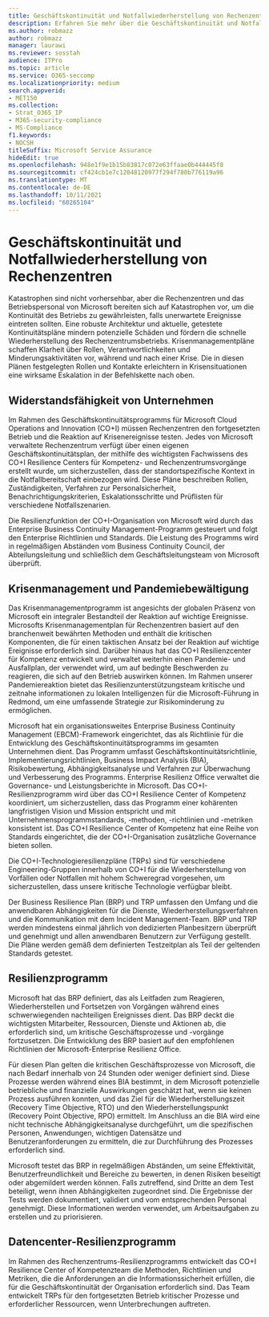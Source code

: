 ```yaml
---
title: Geschäftskontinuität und Notfallwiederherstellung von Rechenzentren
description: Erfahren Sie mehr über die Geschäftskontinuität und Notfallwiederherstellung von Microsoft-Rechenzentren.
ms.author: robmazz
author: robmazz
manager: laurawi
ms.reviewer: sosstah
audience: ITPro
ms.topic: article
ms.service: O365-seccomp
ms.localizationpriority: medium
search.appverid:
- MET150
ms.collection:
- Strat_O365_IP
- M365-security-compliance
- MS-Compliance
f1.keywords:
- NOCSH
titleSuffix: Microsoft Service Assurance
hideEdit: true
ms.openlocfilehash: 948e1f9e1b15b83817c072e63ffaae0b444445f8
ms.sourcegitcommit: cf424cb1e7c12048120977f294f780b776119a96
ms.translationtype: MT
ms.contentlocale: de-DE
ms.lasthandoff: 10/11/2021
ms.locfileid: "60265104"
---
```

# <a name="datacenter-business-continuity-and-disaster-recovery"></a>Geschäftskontinuität und Notfallwiederherstellung von Rechenzentren

Katastrophen sind nicht vorhersehbar, aber die Rechenzentren und das Betriebspersonal von Microsoft bereiten sich auf Katastrophen vor, um die Kontinuität des Betriebs zu gewährleisten, falls unerwartete Ereignisse eintreten sollten. Eine robuste Architektur und aktuelle, getestete Kontinuitätspläne mindern potenzielle Schäden und fördern die schnelle Wiederherstellung des Rechenzentrumsbetriebs. Krisenmanagementpläne schaffen Klarheit über Rollen, Verantwortlichkeiten und Minderungsaktivitäten vor, während und nach einer Krise. Die in diesen Plänen festgelegten Rollen und Kontakte erleichtern in Krisensituationen eine wirksame Eskalation in der Befehlskette nach oben.

## <a name="business-resilience"></a>Widerstandsfähigkeit von Unternehmen

Im Rahmen des Geschäftskontinuitätsprogramms für Microsoft Cloud Operations and Innovation (CO+I) müssen Rechenzentren den fortgesetzten Betrieb und die Reaktion auf Krisenereignisse testen. Jedes von Microsoft verwaltete Rechenzentrum verfügt über einen eigenen Geschäftskontinuitätsplan, der mithilfe des wichtigsten Fachwissens des CO+I Resilience Centers für Kompetenz- und Rechenzentrumsvorgänge erstellt wurde, um sicherzustellen, dass der standortspezifische Kontext in die Notfallbereitschaft einbezogen wird. Diese Pläne beschreiben Rollen, Zuständigkeiten, Verfahren zur Personalsicherheit, Benachrichtigungskriterien, Eskalationsschritte und Prüflisten für verschiedene Notfallszenarien.

Die Resilienzfunktion der CO+I-Organisation von Microsoft wird durch das Enterprise Business Continuity Management-Programm gesteuert und folgt den Enterprise Richtlinien und Standards. Die Leistung des Programms wird in regelmäßigen Abständen vom Business Continuity Council, der Abteilungsleitung und schließlich dem Geschäftsleitungsteam von Microsoft überprüft.

## <a name="crisis-management-and-pandemic-response"></a>Krisenmanagement und Pandemiebewältigung

Das Krisenmanagementprogramm ist angesichts der globalen Präsenz von Microsoft ein integraler Bestandteil der Reaktion auf wichtige Ereignisse. Microsofts Krisenmanagementplan für Rechenzentren basiert auf den branchenweit bewährten Methoden und enthält die kritischen Komponenten, die für einen taktischen Ansatz bei der Reaktion auf wichtige Ereignisse erforderlich sind. Darüber hinaus hat das CO+I Resilienzcenter für Kompetenz entwickelt und verwaltet weiterhin einen Pandemie- und Ausfallplan, der verwendet wird, um auf bedingte Beschwerden zu reagieren, die sich auf den Betrieb auswirken können. Im Rahmen unserer Pandemiereaktion bietet das Resilienzunterstützungsteam kritische und zeitnahe informationen zu lokalen Intelligenzen für die Microsoft-Führung in Redmond, um eine umfassende Strategie zur Risikominderung zu ermöglichen.

Microsoft hat ein organisationsweites Enterprise Business Continuity Management (EBCM)-Framework eingerichtet, das als Richtlinie für die Entwicklung des Geschäftskontinuitätsprogramms im gesamten Unternehmen dient. Das Programm umfasst Geschäftskontinuitätsrichtlinie, Implementierungsrichtlinien, Business Impact Analysis (BIA), Risikobewertung, Abhängigkeitsanalyse und Verfahren zur Überwachung und Verbesserung des Programms. Enterprise Resilienz Office verwaltet die Governance- und Leistungsberichte in Microsoft. Das CO+I-Resilienzprogramm wird über das CO+I Resilience Center of Kompetenz koordiniert, um sicherzustellen, dass das Programm einer kohärenten langfristigen Vision und Mission entspricht und mit Unternehmensprogrammstandards, -methoden, -richtlinien und -metriken konsistent ist. Das CO+I Resilience Center of Kompetenz hat eine Reihe von Standards eingerichtet, die der CO+I-Organisation zusätzliche Governance bieten sollen.

Die CO+I-Technologieresilienzpläne (TRPs) sind für verschiedene Engineering-Gruppen innerhalb von CO+I für die Wiederherstellung von Vorfällen oder Notfallen mit hohem Schweregrad vorgesehen, um sicherzustellen, dass unsere kritische Technologie verfügbar bleibt.

Der Business Resilience Plan (BRP) und TRP umfassen den Umfang und die anwendbaren Abhängigkeiten für die Dienste, Wiederherstellungsverfahren und die Kommunikation mit dem Incident Management-Team. BRP und TRP werden mindestens einmal jährlich von dedizierten Planbesitzern überprüft und genehmigt und allen anwendbaren Benutzern zur Verfügung gestellt. Die Pläne werden gemäß dem definierten Testzeitplan als Teil der geltenden Standards getestet.

## <a name="resiliency-program"></a>Resilienzprogramm

Microsoft hat das BRP definiert, das als Leitfaden zum Reagieren, Wiederherstellen und Fortsetzen von Vorgängen während eines schwerwiegenden nachteiligen Ereignisses dient. Das BRP deckt die wichtigsten Mitarbeiter, Ressourcen, Dienste und Aktionen ab, die erforderlich sind, um kritische Geschäftsprozesse und -vorgänge fortzusetzen. Die Entwicklung des BRP basiert auf den empfohlenen Richtlinien der Microsoft-Enterprise Resilienz Office.

Für diesen Plan gelten die kritischen Geschäftsprozesse von Microsoft, die nach Bedarf innerhalb von 24 Stunden oder weniger definiert sind. Diese Prozesse werden während eines BIA bestimmt, in dem Microsoft potenzielle betriebliche und finanzielle Auswirkungen geschätzt hat, wenn sie keinen Prozess ausführen konnten, und das Ziel für die Wiederherstellungszeit (Recovery Time Objective, RTO) und den Wiederherstellungspunkt (Recovery Point Objective, RPO) ermittelt. Im Anschluss an die BIA wird eine nicht technische Abhängigkeitsanalyse durchgeführt, um die spezifischen Personen, Anwendungen, wichtigen Datensätze und Benutzeranforderungen zu ermitteln, die zur Durchführung des Prozesses erforderlich sind.

Microsoft testet das BRP in regelmäßigen Abständen, um seine Effektivität, Benutzerfreundlichkeit und Bereiche zu bewerten, in denen Risiken beseitigt oder abgemildert werden können. Falls zutreffend, sind Dritte an dem Test beteiligt, wenn ihnen Abhängigkeiten zugeordnet sind. Die Ergebnisse der Tests werden dokumentiert, validiert und vom entsprechenden Personal genehmigt. Diese Informationen werden verwendet, um Arbeitsaufgaben zu erstellen und zu priorisieren.

## <a name="datacenter-resilience-program"></a>Datencenter-Resilienzprogramm

Im Rahmen des Rechenzentrums-Resilienzprogramms entwickelt das CO+I Resilience Center of Kompetenzteam die Methoden, Richtlinien und Metriken, die die Anforderungen an die Informationssicherheit erfüllen, die für die Geschäftskontinuität der Organisation erforderlich sind. Das Team entwickelt TRPs für den fortgesetzten Betrieb kritischer Prozesse und erforderlicher Ressourcen, wenn Unterbrechungen auftreten.
